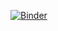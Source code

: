 [![Binder](https://mybinder.org/badge_logo.svg)](https://mybinder.org/v2/gh/kastnerp/GlaserMethod/HEAD)
